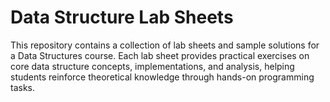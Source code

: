 # Data Structure Lab Sheets
 This repository contains a collection of lab sheets and sample solutions for a Data Structures course. Each lab sheet provides practical exercises on core data structure concepts, implementations, and analysis, helping students reinforce theoretical knowledge through hands-on programming tasks.
